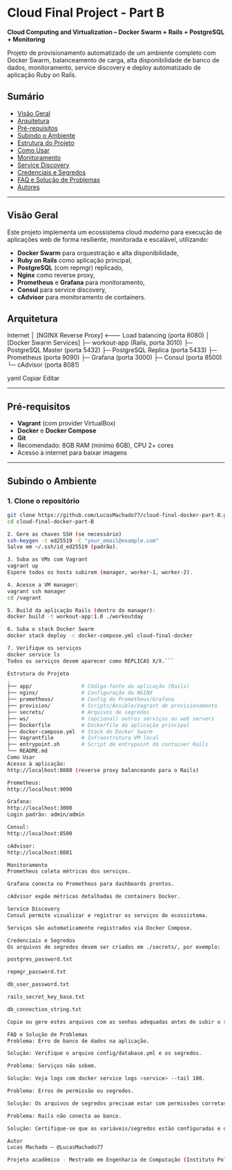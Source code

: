 # Cloud Final Project - Part B

**Cloud Computing and Virtualization – Docker Swarm + Rails + PostgreSQL + Monitoring**

Projeto de provisionamento automatizado de um ambiente completo com Docker Swarm, balanceamento de carga, alta disponibilidade de banco de dados, monitoramento, service discovery e deploy automatizado de aplicação Ruby on Rails.

## Sumário

- [Visão Geral](#visão-geral)
- [Arquitetura](#arquitetura)
- [Pré-requisitos](#pré-requisitos)
- [Subindo o Ambiente](#subindo-o-ambiente)
- [Estrutura do Projeto](#estrutura-do-projeto)
- [Como Usar](#como-usar)
- [Monitoramento](#monitoramento)
- [Service Discovery](#service-discovery)
- [Credenciais e Segredos](#credenciais-e-segredos)
- [FAQ e Solução de Problemas](#faq-e-solução-de-problemas)
- [Autores](#autores)

---

## Visão Geral

Este projeto implementa um ecossistema cloud *moderno* para execução de aplicações web de forma resiliente, monitorada e escalável, utilizando:
- **Docker Swarm** para orquestração e alta disponibilidade,
- **Ruby on Rails** como aplicação principal,
- **PostgreSQL** (com repmgr) replicado,
- **Nginx** como reverse proxy,
- **Prometheus** e **Grafana** para monitoramento,
- **Consul** para service discovery,
- **cAdvisor** para monitoramento de containers.

## Arquitetura

Internet
│
[NGINX Reverse Proxy] <--- Load balancing (porta 8080)
│
[Docker Swarm Services]
├─ workout-app (Rails, porta 3010)
├─ PostgreSQL Master (porta 5432)
├─ PostgreSQL Replica (porta 5433)
├─ Prometheus (porta 9090)
├─ Grafana (porta 3000)
├─ Consul (porta 8500)
└─ cAdvisor (porta 8081)

yaml
Copiar
Editar

---

## Pré-requisitos

- **Vagrant** (com provider VirtualBox)
- **Docker** e **Docker Compose**
- **Git**
- Recomendado: 8GB RAM (mínimo 6GB), CPU 2+ cores
- Acesso à internet para baixar imagens

---

## Subindo o Ambiente

### 1. Clone o repositório

```bash
git clone https://github.com/LucasMachado77/cloud-final-docker-part-B.git
cd cloud-final-docker-part-B

2. Gere as chaves SSH (se necessário)
ssh-keygen -t ed25519 -C "your_email@example.com"
Salve em ~/.ssh/id_ed25519 (padrão).

3. Suba as VMs com Vagrant
vagrant up
Espere todos os hosts subirem (manager, worker-1, worker-2).

4. Acesse a VM manager:
vagrant ssh manager
cd /vagrant

5. Build da aplicação Rails (dentro do manager):
docker build -t workout-app:1.0 ./workoutday

6. Suba o stack Docker Swarm
docker stack deploy -c docker-compose.yml cloud-final-docker

7. Verifique os serviços
docker service ls
Todos os serviços devem aparecer como REPLICAS X/X.```

Estrutura do Projeto
.
├── app/                # Código-fonte da aplicação (Rails)
├── nginx/              # Configuração do NGINX
├── prometheus/         # Config do Prometheus/Grafana
├── provision/          # Scripts/Ansible/Vagrant de provisionamento
├── secrets/            # Arquivos de segredos
├── ws/                 # (opcional) outros serviços ou web servers
├── Dockerfile          # Dockerfile da aplicação principal
├── docker-compose.yml  # Stack do Docker Swarm
├── Vagrantfile         # Infraestrutura VM local
├── entrypoint.sh       # Script de entrypoint do container Rails
└── README.md
Como Usar
Acesso à aplicação:
http://localhost:8080 (reverse proxy balanceando para o Rails)

Prometheus:
http://localhost:9090

Grafana:
http://localhost:3000
Login padrão: admin/admin

Consul:
http://localhost:8500

cAdvisor:
http://localhost:8081

Monitoramento
Prometheus coleta métricas dos serviços.

Grafana conecta no Prometheus para dashboards prontos.

cAdvisor expõe métricas detalhadas de containers Docker.

Service Discovery
Consul permite visualizar e registrar os serviços do ecossistema.

Serviços são automaticamente registrados via Docker Compose.

Credenciais e Segredos
Os arquivos de segredos devem ser criados em ./secrets/, por exemplo:

postgres_password.txt

repmgr_password.txt

db_user_password.txt

rails_secret_key_base.txt

db_connection_string.txt

Copie ou gere estes arquivos com as senhas adequadas antes de subir o stack!

FAQ e Solução de Problemas
Problema: Erro de banco de dados na aplicação.

Solução: Verifique o arquivo config/database.yml e os segredos.

Problema: Serviços não sobem.

Solução: Veja logs com docker service logs <service> --tail 100.

Problema: Erros de permissão ou segredos.

Solução: Os arquivos de segredos precisam estar com permissões corretas e sem quebras de linha extras.

Problema: Rails não conecta ao banco.

Solução: Certifique-se que as variáveis/segredos estão configuradas e que o banco está ativo (docker service ps cloud-final-docker_postgresql-node1).

Autor
Lucas Machado – @LucasMachado77

Projeto acadêmico - Mestrado em Engenharia de Computação (Instituto Politécnico de Tomar)